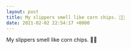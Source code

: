 ```yaml
---
layout: post
title: My slippers smell like corn chips. 🥿🥿
date: 2021-02-02 22:54:17 +0000
---
```


My slippers smell like corn chips. 🥿🥿

